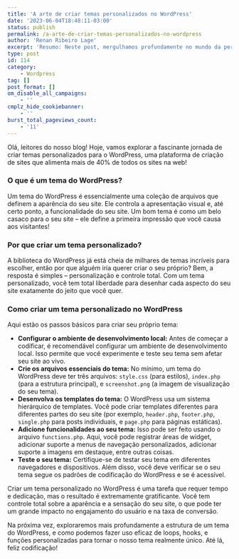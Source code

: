 ```yaml
---
title: 'A arte de criar temas personalizados no WordPress'
date: '2023-06-04T18:48:11-03:00'
status: publish
permalink: /a-arte-de-criar-temas-personalizados-no-wordpress
author: 'Renan Ribeiro Lage'
excerpt: 'Resumo: Neste post, mergulhamos profundamente no mundo da personalização do WordPress, concentrando-se especificamente na criação de temas personalizados. Você aprenderá por que os temas personalizados são uma ferramenta vital para qualquer desenvolvedor ou designer de sites, oferecendo controle incomparável sobre a aparência e a funcionalidade do seu site. O post abordará o processo de criação de um tema, desde a ideia inicial até a implementação e ativação do tema no seu site. Este é um recurso valioso para quem busca maior entendimento e habilidade na criação de sites únicos e cativantes usando o WordPress. Seja você um iniciante na plataforma ou um desenvolvedor experiente procurando aprimorar suas habilidades, este guia fornece uma visão completa da arte da criação de temas do WordPress.'
type: post
id: 114
category:
    - Wordpress
tag: []
post_format: []
om_disable_all_campaigns:
    - ''
cmplz_hide_cookiebanner:
    - ''
burst_total_pageviews_count:
    - '11'
---
```

Olá, leitores do nosso blog! Hoje, vamos explorar a fascinante jornada de criar temas personalizados para o WordPress, uma plataforma de criação de sites que alimenta mais de 40% de todos os sites na web!

### **O que é um tema do WordPress?**

Um tema do WordPress é essencialmente uma coleção de arquivos que definem a aparência do seu site. Ele controla a apresentação visual e, até certo ponto, a funcionalidade do seu site. Um bom tema é como um belo casaco para o seu site – ele define a primeira impressão que você causa aos visitantes!

### **Por que criar um tema personalizado?**

A biblioteca do WordPress já está cheia de milhares de temas incríveis para escolher, então por que alguém iria querer criar o seu próprio? Bem, a resposta é simples – personalização e controle total. Com um tema personalizado, você tem total liberdade para desenhar cada aspecto do seu site exatamente do jeito que você quer.

### **Como criar um tema personalizado no WordPress**

Aqui estão os passos básicos para criar seu próprio tema:

- **Configurar o ambiente de desenvolvimento local:** Antes de começar a codificar, é recomendável configurar um ambiente de desenvolvimento local. Isso permite que você experimente e teste seu tema sem afetar seu site ao vivo.
- **Crie os arquivos essenciais do tema:** No mínimo, um tema do WordPress deve ter três arquivos: `style.css` (para estilos), `index.php` (para a estrutura principal), e `screenshot.png` (a imagem de visualização do seu tema).
- **Desenvolva os templates do tema:** O WordPress usa um sistema hierárquico de templates. Você pode criar templates diferentes para diferentes partes do seu site (por exemplo, `header.php`, `footer.php`, `single.php` para posts individuais, e `page.php` para páginas estáticas).
- **Adicione funcionalidades ao seu tema:** Isso pode ser feito usando o arquivo `functions.php`. Aqui, você pode registrar áreas de widget, adicionar suporte a menus de navegação personalizados, adicionar suporte a imagens em destaque, entre outras coisas.
- **Teste o seu tema:** Certifique-se de testar seu tema em diferentes navegadores e dispositivos. Além disso, você deve verificar se o seu tema segue os padrões de codificação do WordPress e se é acessível.

Criar um tema personalizado no WordPress é uma tarefa que requer tempo e dedicação, mas o resultado é extremamente gratificante. Você tem controle total sobre a aparência e a sensação do seu site, o que pode ter um grande impacto no engajamento do usuário e na taxa de conversão.

Na próxima vez, exploraremos mais profundamente a estrutura de um tema do WordPress, e como podemos fazer uso eficaz de loops, hooks, e funções personalizadas para tornar o nosso tema realmente único. Até lá, feliz codificação!